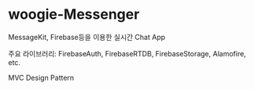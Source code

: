 # woogie-Messenger


MessageKit, Firebase등을 이용한 실시간 Chat App

주요 라이브러리: FirebaseAuth, FirebaseRTDB, FirebaseStorage, Alamofire, etc.

MVC Design Pattern

